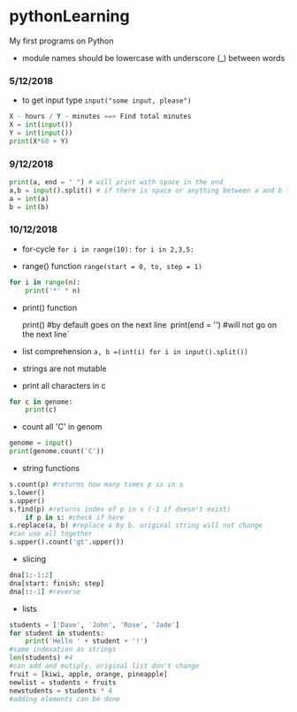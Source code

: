 # pythonLearning
My first programs on Python

* module names should be lowercase with underscore (_) between words

### 5/12/2018
* to get input type `input("some input, please")`

```python
X - hours / Y - minutes ==> Find total minutes
X = int(input())
Y = int(input())
print(X*60 + Y)
```

### 9/12/2018
```python
print(a, end = " ") # will print with space in the end
a,b = input().split() # if there is space or anything between a and b they will be sepaprated
a = int(a)
b = int(b)
```

### 10/12/2018
* for-cycle 
`for i in range(10):`
`for i in 2,3,5:`

* range() function
`range(start = 0, to, step = 1)`
```python
for i in range(n):
	print('*' * n)
```
* print() function

   print() #by default goes on the next line`
  `print(end = '') #will not go on the next line`

* list comprehension
`a, b =(int(i) for i in input().split())`

* strings are not mutable

* print all characters in c
```python
for c in genome:
	print(c)
```

* count all 'C' in genom
```python
genome = input()
print(genome.count('C')) 
```
* string functions
```python
s.count(p) #returns how many times p is in s
s.lower()
s.upper()
s.find(p) #returns index of p in s (-1 if doesn't exist)
	if p in s: #check if here
s.replace(a, b) #replace a by b. original string will not change
#can use all together
s.upper().count('gt'.upper())
```

* slicing
```python
dna[1:-1:2]
dna[start: finish: step]
dna[::-1] #reverse
```

* lists
```python
students = ['Dave', 'John', 'Rose', 'Jade']
for student in students:
	print('Hello ' + student + '!')
#same indexation as strings
len(students) #4
#can add and mutiply. original list don't change
fruit = [kiwi, apple, orange, pineapple]
newlist = students + fruits
newstudents = students * 4
#adding elements can be done 
```
